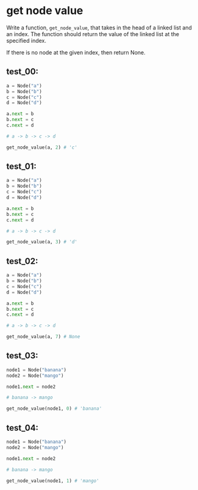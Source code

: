 # get node value

Write a function, `get_node_value`, that takes in the head of a linked list and an index. The function should return the value of the linked list at the specified index.

If there is no node at the given index, then return None.
## test_00:
```python
a = Node("a")
b = Node("b")
c = Node("c")
d = Node("d")

a.next = b
b.next = c
c.next = d

# a -> b -> c -> d

get_node_value(a, 2) # 'c'
```

## test_01:
```python
a = Node("a")
b = Node("b")
c = Node("c")
d = Node("d")

a.next = b
b.next = c
c.next = d

# a -> b -> c -> d

get_node_value(a, 3) # 'd'
```

## test_02:
```python
a = Node("a")
b = Node("b")
c = Node("c")
d = Node("d")

a.next = b
b.next = c
c.next = d

# a -> b -> c -> d

get_node_value(a, 7) # None
```

## test_03:
```python
node1 = Node("banana")
node2 = Node("mango")

node1.next = node2

# banana -> mango

get_node_value(node1, 0) # 'banana'
```

## test_04:
```python
node1 = Node("banana")
node2 = Node("mango")

node1.next = node2

# banana -> mango

get_node_value(node1, 1) # 'mango'
```
